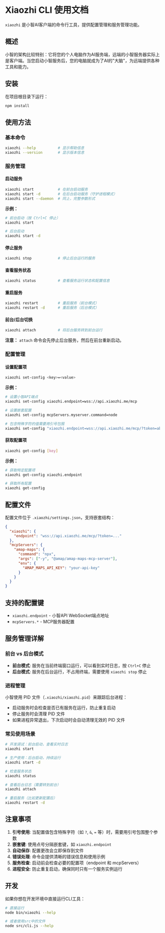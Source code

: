 # Xiaozhi CLI 使用文档

`xiaozhi` 是小智AI客户端的命令行工具，提供配置管理和服务管理功能。

## 概述

小智的架构比较特别：它将您的个人电脑作为AI服务端，远端的小智服务器实际上是客户端。当您启动小智服务后，您的电脑就成为了AI的"大脑"，为远端提供各种工具和能力。

## 安装

在项目根目录下运行：

```bash
npm install
```

## 使用方法

### 基本命令

```bash
xiaozhi --help          # 显示帮助信息
xiaozhi --version       # 显示版本信息
```

### 服务管理

#### 启动服务

```bash
xiaozhi start           # 在前台启动服务
xiaozhi start -d        # 在后台启动服务（守护进程模式）
xiaozhi start --daemon  # 同上，完整参数形式
```

**示例：**

```bash
# 前台启动（按 Ctrl+C 停止）
xiaozhi start

# 后台启动
xiaozhi start -d
```

#### 停止服务

```bash
xiaozhi stop            # 停止后台运行的服务
```

#### 查看服务状态

```bash
xiaozhi status          # 查看服务运行状态和配置信息
```

#### 重启服务

```bash
xiaozhi restart         # 重启服务（前台模式）
xiaozhi restart -d      # 重启服务（后台模式）
```

#### 前台/后台切换

```bash
xiaozhi attach          # 将后台服务转到前台运行
```

**注意：** `attach` 命令会先停止后台服务，然后在前台重新启动。

### 配置管理

#### 设置配置项

```bash
xiaozhi set-config <key>=<value>
```

**示例：**

```bash
# 设置小智API端点
xiaozhi set-config xiaozhi.endpoint=wss://api.xiaozhi.me/mcp

# 设置嵌套配置
xiaozhi set-config mcpServers.myserver.command=node

# 包含特殊字符的值需要用引号包围
xiaozhi set-config "xiaozhi.endpoint=wss://api.xiaozhi.me/mcp/?token=abc123"
```

#### 获取配置项

```bash
xiaozhi get-config [key]
```

**示例：**

```bash
# 获取特定配置项
xiaozhi get-config xiaozhi.endpoint

# 获取所有配置
xiaozhi get-config
```

## 配置文件

配置文件位于 `.xiaozhi/settings.json`，支持嵌套结构：

```json
{
  "xiaozhi": {
    "endpoint": "wss://api.xiaozhi.me/mcp/?token=..."
  },
  "mcpServers": {
    "amap-maps": {
      "command": "npx",
      "args": ["-y", "@amap/amap-maps-mcp-server"],
      "env": {
        "AMAP_MAPS_API_KEY": "your-api-key"
      }
    }
  }
}
```

## 支持的配置键

- `xiaozhi.endpoint` - 小智API WebSocket端点地址
- `mcpServers.*` - MCP服务器配置

## 服务管理详解

### 前台 vs 后台模式

- **前台模式**: 服务在当前终端窗口运行，可以看到实时日志，按 `Ctrl+C` 停止
- **后台模式**: 服务在后台运行，不占用终端，需要使用 `xiaozhi stop` 停止

### 进程管理

小智使用 PID 文件（`.xiaozhi/xiaozhi.pid`）来跟踪后台进程：

- 启动服务时会检查是否已有服务在运行，防止重复启动
- 停止服务时会清理 PID 文件
- 如果进程异常退出，下次启动时会自动清理无效的 PID 文件

### 常见使用场景

```bash
# 开发调试：前台启动，查看实时日志
xiaozhi start

# 生产使用：后台启动，持续运行
xiaozhi start -d

# 检查服务状态
xiaozhi status

# 查看后台日志（需要转到前台）
xiaozhi attach

# 重启服务（比如更新配置后）
xiaozhi restart -d
```

## 注意事项

1. **引号使用**: 当配置值包含特殊字符（如 `?`, `&`, `=` 等）时，需要用引号包围整个参数
2. **嵌套键**: 使用点号分隔嵌套键，如 `xiaozhi.endpoint`
3. **自动保存**: 配置更改会立即保存到文件
4. **错误处理**: 命令会提供清晰的错误信息和使用示例
5. **服务检查**: 启动前会检查必要的配置项（endpoint 和 mcpServers）
6. **进程安全**: 防止重复启动，确保同时只有一个服务实例运行

## 开发

如果你想在开发环境中直接运行CLI工具：

```bash
# 直接运行
node bin/xiaozhi --help

# 或者使用src中的文件
node src/cli.js --help
```
